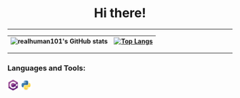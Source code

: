 <h1 align="center">Hi there!</h1>

***

| ![realhuman101's GitHub stats](https://github-readme-stats.vercel.app/api?username=realhuman101&show_icons=true&theme=github_dark&show_icons=true&hide_border=true&include_all_commits=true&count_private=true&custom_title=realhuman101%27s%20GitHub%20Stats%3A) | [![Top Langs](https://github-readme-stats.vercel.app/api/top-langs/?username=realhuman101&layout=compact&theme=github_dark&hide_border=true&custom_title=Most%20Used%20Languages%3A)](https://github.com/anuraghazra/github-readme-stats) | 
| --- | --- |

***

### Languages and Tools:
<code><a href="https://docs.microsoft.com/en-us/dotnet/csharp/"><img src="https://raw.githubusercontent.com/devicons/devicon/master/icons/csharp/csharp-original.svg" alt="csharp" height="25"/></a></code>
<code><a href="https://www.python.org"><img src="https://raw.githubusercontent.com/devicons/devicon/master/icons/python/python-original.svg" alt="python" height="25"/></a></p></code>
